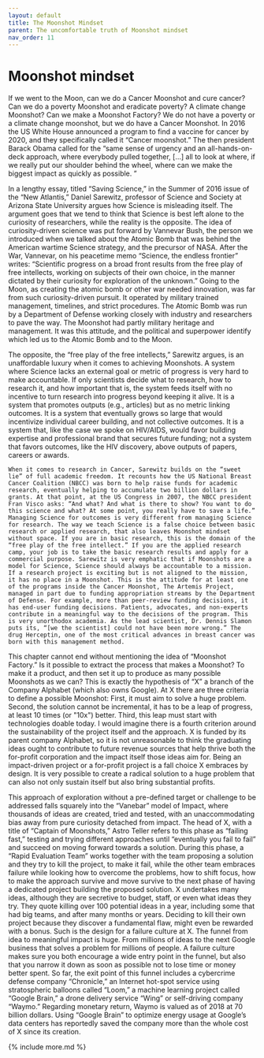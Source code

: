 ```yaml
---
layout: default
title: The Moonshot Mindset
parent: The uncomfortable truth of Moonshot mindset
nav_order: 11
---
```


# Moonshot mindset

If we went to the Moon, can we do a Cancer Moonshot and cure cancer? Can we do a poverty Moonshot and eradicate poverty? A climate change Moonshot? Can we make a Moonshot Factory?
We do not have a poverty or a climate change moonshot, but we do have a Cancer Moonshot. In 2016 the US White House announced a program to find a vaccine for cancer by 2020, and they specifically called it “Cancer moonshot.” The then president Barack Obama called for the “same sense of urgency and an all-hands-on-deck approach, where everybody pulled together, […] all to look at where, if we really put our shoulder behind the wheel, where can we make the biggest impact as quickly as possible. ”

In a lengthy essay, titled “Saving Science,” in the Summer of 2016 issue of the “New Atlantis,” Daniel Sarewitz, professor of Science and Society at Arizona State University argues how Science is misleading itself. The argument goes that we tend to think that Science is best left alone to the curiosity of researchers, while the reality is the opposite. The idea of curiosity-driven science was put forward by Vannevar Bush, the person we introduced when we talked about the Atomic Bomb that was behind the American wartime Science strategy, and the precursor of NASA. After the War, Vannevar, on his peacetime memo “Science, the endless frontier” writes: “Scientific progress on a broad front results from the free play of free intellects, working on subjects of their own choice, in the manner dictated by their curiosity for exploration of the unknown.” Going to the Moon, as creating the atomic bomb or other war needed innovation, was far from such curiosity-driven pursuit. It operated by military trained management, timelines, and strict procedures. The Atomic Bomb was run by a Department of Defense working closely with industry and researchers to pave the way. The Moonshot had partly military heritage and management. It was this attitude, and the political and superpower identify which led us to the Atomic Bomb and to the Moon.

The opposite, the “free play of the free intellects,” Sarewitz argues, is an unaffordable luxury when it comes to achieving Moonshots. A system where Science lacks an external goal or metric of progress is very hard to make accountable. If only scientists decide what to research, how to research it, and how important that is, the system feeds itself with no incentive to turn research into progress beyond keeping it alive. It is a system that promotes outputs (e.g., articles) but as no metric linking outcomes. It is a system that eventually grows so large that would incentivize individual career building, and not collective outcomes. It is a system that, like the case we spoke on HIV/AIDS, would favor building expertise and professional brand that secures future funding; not a system that favors outcomes, like the HIV discovery, above outputs of papers, careers or awards.

 	When it comes to research in Cancer, Sarewitz builds on the “sweet lie” of full academic freedom. It recounts how the US National Breast Cancer Coalition (NBCC) was born to help raise funds for academic research, eventually helping to accumulate two billion dollars in grants. At that point, at the US Congress in 2007, the NBCC president Fran Visco asks: “And what? And what is there to show? You want to do this science and what? At some point, you really have to save a life.” Managing Science for outcomes is very different from managing Science for research. The way we teach Science is a false choice between basic research or applied research, that also leaves Moonshot mindset without space. If you are in basic research, this is the domain of the “free play of the free intellect.” If you are the applied research camp, your job is to take the basic research results and apply for a commercial purpose. Sarewitz is very emphatic that if Moonshots are a model for Science, Science should always be accountable to a mission. If a research project is exciting but is not aligned to the mission, it has no place in a Moonshot. This is the attitude for at least one of the programs inside the Cancer Moonshot, The Artemis Project, managed in part due to funding appropriation streams by the Department of Defense. For example, more than peer-review funding decisions, it has end-user funding decisions. Patients, advocates, and non-experts contribute in a meaningful way to the decisions of the program. This is very unorthodox academia. As the lead scientist, Dr. Dennis Slamon puts its, “[we the scientist] could not have been more wrong.” The drug Herceptin, one of the most critical advances in breast cancer was born with this management method.

This chapter cannot end without mentioning the idea of “Moonshot Factory.” Is it possible to extract the process that makes a Moonshot? To make it a product, and then set it up to produce as many possible Moonshots as we can? This is exactly the hypothesis of  “X” a branch of the Company Alphabet (which also owns Google). At X there are three criteria to define a possible Moonshot: First, it must aim to solve a huge problem. Second, the solution cannot be incremental, it has to be a leap of progress, at least 10 times (or "10x") better. Third, this leap must start with technologies doable today. I would imagine there is a fourth criterion around the sustainability of the project itself and the approach. X is funded by its parent company Alphabet, so it is not unreasonable to think the graduating ideas ought to contribute to future revenue sources that help thrive both the for-profit corporation and the impact itself those ideas aim for. Being an impact-driven project or a for-profit project is a fall choice X embraces by design. It is very possible to create a radical solution to a huge problem that can also not only sustain itself but also bring substantial profits.

This approach of exploration without a pre-defined target or challenge to be addressed falls squarely into the “Vanebar” model of Impact, where thousands of ideas are created, tried and tested, with an unaccommodating bias away from pure curiosity detached from impact. The head of X, with a title of “Captain of Moonshots,” Astro Teller refers to this phase as “failing fast,” testing and trying different approaches until “eventually you fail to fail” and succeed on moving forward towards a solution. During this phase, a “Rapid Evaluation Team” works together with the team proposing a solution and they try to kill the project, to make it fail, while the other team embraces failure while looking how to overcome the problems, how to shift focus, how to make the approach survive and move survive to the next phase of having a dedicated project building the proposed solution. X undertakes many ideas, although they are secretive to budget, staff, or even what ideas they try. They quote killing over 100 potential ideas in a year, including some that had big teams, and after many months or years. Deciding to kill their own project because they discover a fundamental flaw, might even be rewarded with a bonus. Such is the design for a failure culture at X. The funnel from idea to meaningful impact is huge. From millions of ideas to the next Google business that solves a problem for millions of people. A failure culture makes sure you both encourage a wide entry point in the funnel, but also that you narrow it down as soon as possible not to lose time or money better spent. So far, the exit point of this funnel includes a cybercrime defense company “Chronicle,” an Internet hot-spot service using stratospheric balloons called “Loom,” a machine learning project called “Google Brain,” a drone delivery service “Wing” or self-driving company “Waymo.” Regarding monetary return, Waymo is valued as of 2018 at 70 billion dollars. Using “Google Brain” to optimize energy usage at Google’s data centers has reportedly saved the company more than the whole cost of X since its creation.




{% include more.md %}
